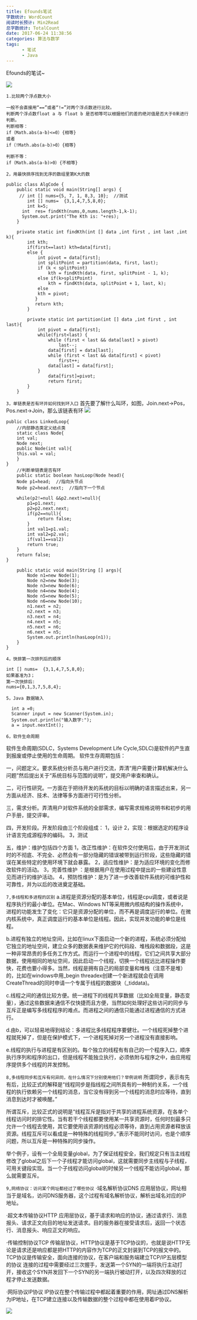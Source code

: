 ```yaml
---
title: Efounds笔试
字数统计: WordCount
阅读时长预计: Min2Read
总字数统计: TotalCount
date: 2017-06-24 11:38:56
categories: 算法与数学
tags: 
      - 笔试
      - Java
---
```


Efounds的笔试~

![](http://cdn01.wallconvert.com/_media/wp_400x250/1/5/41149.jpg)

<!--more-->
``
1.比较两个浮点数大小
``
```
一般不会直接用“==”或者“!=”对两个浮点数进行比较。
判断两个浮点数float a 与 float b 是否相等可以根据他们的差的绝对值是否大于0来进行判断。
判断相等：
if（Math.abs(a-b)<=0）{相等}
或者
if（!Math.abs(a-b)>0）{相等}

判断不等：
if（Math.abs(a-b)>0）{不相等}

```
``
2，用最快排序找到无序的数组里第K大的数
``
```
public class AlgCode {
    public static void main(String[] args) {
     // int [] nums={5, 7, 1, 8,3, 10};  //测试
        int [] nums=  {3,1,4,7,5,8,0};
        int k=5;
      int  res= findKth(nums,0,nums.length-1,k-1);
      System.out.print("The Kth is: "+res);
    }

    private static int findKth(int [] data ,int first , int last ,int k){
        int kth;
        if(first==last) kth=data[first];
        else {
            int pivot = data[first];
            int splitPoint = partition(data, first, last);
            if (k < splitPoint)
                kth = findKth(data, first, splitPoint - 1, k);
            else if(k>splitPoint)
                kth = findKth(data, splitPoint + 1, last, k);
            else
            kth = pivot;
           }
           return kth;
        }

        private static int partition(int [] data ,int first , int last){
            int pivot = data[first];
            while(first<last) {
                while (first < last && data[last] > pivot)
                    last--;
                data[first] = data[last];
                while (first < last && data[first] < pivot)
                    first++;
                data[last] = data[first];
            }
                data[first]=pivot;
                return first;
        }
    }
```
``
3，单链表是否有环并如何找到环入口
``
首先要了解什么叫环，如图，Join.next->Pos，Pos.next->Join，那么该链表有环
![](http://images.cnitblog.com/i/466768/201404/162209501501814.png)

```
public class LinkedLoop{
    //内部静态类定义结点类
	static class Node{
	int val;
	Node next;
	public Node(int val){
	this.val = val;
	}
}
	//判断单链表是否有环
	public static boolean hasLoop(Node head){
	Node p1=head;  //指向头节点
	Node p2=head.next;  //指向下一个节点

	while(p2!=null &&p2.next!=null){
		p1=p1.next;
		p2=p2.next.next;
		if(p2==null){
			return false;
		}
		int val1=p1.val;
		int val2=p2.val;
		if(val1==val2)
		return true;
	}
	return false;
}

	public static void main(String [] args){
		Node n1=new Node(1);
		Node n2=new Node(3);
		Node n3=new Node(6);
		Node n4=new Node(4);
		Node n5=new Node(5);
		Node n6=new Node(10);
		n1.next = n2;
		n2.next = n3;
		n3.next = n4;
		n4.next = n5;
		n5.next = n6;
		n6.next = n5;
		System.out.println(hasLoop(n1));
	}
}
```
``
4，快排第一次排列后的顺序
``
```
int [] nums=  {3,1,4,7,5,8,0};      
如果基准为3；
第一次快排后:
nums={0,1,3,7,5,8,4}; 
```

``
5，Java 数据输入
``
```
  int a =0;
  Scanner input = new Scanner(System.in);
  System.out.println("输入数字:");
  a = input.nextInt();
```

``
6，软件生命周期
``

软件生命周期(SDLC，Systems Development Life Cycle,SDLC)是软件的产生直到报废或停止使用的生命周期。
软件生存周期包括：

一，问题定义。要求系统分析员与用户进行交流，弄清“用户需要计算机解决什么问题”然后提出关于“系统目标与范围的说明”，提交用户审查和确认。

二，可行性研究。一方面在于把待开发的系统的目标以明确的语言描述出来，另一方面从经济、技术、法律等多方面进行可行性分析。

三，需求分析。弄清用户对软件系统的全部需求，编写需求规格说明书和初步的用户手册，提交评审。

四，开发阶段。开发阶段由三个阶段组成：
1，设计
2，实现：根据选定的程序设计语言完成源程序的编码。
3，测试

五，维护：维护包括四个方面
1，改正性维护：在软件交付使用后，由于开发测试时的不彻底、不完全、必然会有一部分隐藏的错误被带到运行阶段，这些隐藏的错误在某些特定的使用环境下就会暴露。
2，适应性维护：是为适应环境的变化而修改软件的活动。
3，完善性维护 ：是根据用户在使用过程中提出的一些建设性意见而进行的维护活动。
4，预防性维护：是为了进一步改善软件系统的可维护性和可靠性，并为以后的改进奠定基础。


``
7,多线程和多进程的区别
``
a.进程是资源分配的基本单位，线程是cpu调度，或者说是程序执行的最小单位。在Mac、Windows NT等采用微内核结构的操作系统中，进程的功能发生了变化：它只是资源分配的单位，而不再是调度运行的单位。在微内核系统中，真正调度运行的基本单位是线程。因此，实现并发功能的单位是线程。

b.进程有独立的地址空间，比如在linux下面启动一个新的进程，系统必须分配给它独立的地址空间，建立众多的数据表来维护它的代码段、堆栈段和数据段，这是一种非常昂贵的多任务工作方式。而运行一个进程中的线程，它们之间共享大部分数据，使用相同的地址空间，因此启动一个线程，切换一个线程远比进程操作要快，花费也要小得多。当然，线程是拥有自己的局部变量和堆栈（注意不是堆）的，比如在windows中用_begin threadex创建一个新进程就会在调用CreateThread的同时申请一个专属于线程的数据块（_tiddata)。

c.线程之间的通信比较方便。统一进程下的线程共享数据（比如全局变量，静态变量），通过这些数据来通信不仅快捷而且方便，当然如何处理好这些访问的同步与互斥正是编写多线程程序的难点。而进程之间的通信只能通过进程通信的方式进行。

d.由b，可以轻易地得到结论：多进程比多线程程序要健壮。一个线程死掉整个进程就死掉了，但是在保护模式下，一个进程死掉对另一个进程没有直接影响。

e.线程的执行与进程是有区别的。每个独立的线程有有自己的一个程序入口，顺序执行序列和程序的出口，但是线程不能独立执行，必须依附与程序之中，由应用程序提供多个线程的并发控制。

``
8,多线程同步和互斥有何异同，在什么情况下分别使用他们？举例说明
``
 所谓同步，表示有先有后，比较正式的解释是“线程同步是指线程之间所具有的一种制约关系，一个线程的执行依赖另一个线程的消息，当它没有得到另一个线程的消息时应等待，直到消息到达时才被唤醒。”

 所谓互斥，比较正式的说明是“线程互斥是指对于共享的进程系统资源，在各单个线程访问时的排它性。当有若干个线程都要使用某一共享资源时，任何时刻最多只允许一个线程去使用，其它要使用该资源的线程必须等待，直到占用资源者释放该资源。线程互斥可以看成是一种特殊的线程同步。”表示不能同时访问，也是个顺序问题，所以互斥是一种特殊的同步操作。

举个例子，设有一个全局变量global，为了保证线程安全，我们规定只有当主线程修改了global之后下一个子线程才能访问global，这就需要同步主线程与子线程，可用关键段实现。当一个子线程访问global的时候另一个线程不能访问global，那么就需要互斥。

``
9,网络协议：访问某个网址都经过了哪些协议
``
·域名解析协议DNS
应用层协议，网址相当于是域名，访问DNS服务器，这个过程有域名解析协议，解析出域名对应的IP地址。

·超文本传输协议HTTP
应用层协议，基于请求和响应的协议，通过请求行、消息报头、请求正文向目的地址发送请求。目的服务器在接受请求后，返回一个状态行、消息报头、响应正文的响应。

·传输控制协议TCP
传输层协议，HTTP协议是基于TCP协议的，也就是说HTTP无论是请求还是响应都是把HTTP的内容作为TCP的正文封装到TCP的报文中的。TCP协议是传输安全，面向连接的协议，在客户端和服务端建立TCP/IP五层模型的协议 连接的过程中需要经过三次握手，发送第一个SYN的一端将执行主动打开，接收这个SYN并发回下一个SYN的另一端执行被动打开，以及四次释放的过程才停止发送数据。

·网际协议IP协议
IP协议在整个传输过程中都起着重要的作用，网址通过DNS解析为IP地址，在TCP建立连接以及传输数据的整个过程中都在使用着IP协议。

![](http://cdn01.wallconvert.com/_media/wp_400x250/1/5/40750.png)